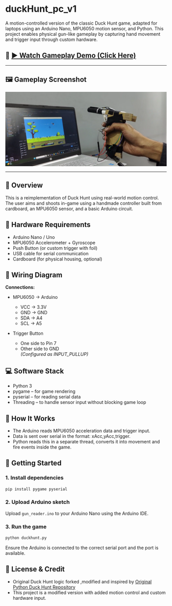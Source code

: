 # duckHunt_pc_v1

A motion-controlled version of the classic Duck Hunt game, adapted for laptops using an Arduino Nano, MPU6050 motion sensor, and Python. This project enables physical gun-like gameplay by capturing hand movement and trigger input through custom hardware.



<h2>🎥 <a href="https://www.reddit.com/r/developersIndia/comments/1jjcxyw/i_modified_duck_hunt_game_to_play_with_self_made/" target="_blank">▶️ Watch Gameplay Demo (Click Here)</a></h2>

---

<h2>🖼️ Gameplay Screenshot</h2>

<p align="center">
  <img src="video_assests/gamepic.png" alt="Gameplay Screenshot" width="600">
</p>

---

## 🎯 Overview

This is a reimplementation of Duck Hunt using real-world motion control. The user aims and shoots in-game using a handmade controller built from cardboard, an MPU6050 sensor, and a basic Arduino circuit.

## 🔧 Hardware Requirements

- Arduino Nano / Uno
- MPU6050 Accelerometer + Gyroscope
- Push Button (or custom trigger with foil)
- USB cable for serial communication
- Cardboard (for physical housing, optional)

## 🔌 Wiring Diagram

**Connections:**

- MPU6050 → Arduino
  - VCC → 3.3V
  - GND → GND
  - SDA → A4
  - SCL → A5

- Trigger Button
  - One side to Pin 7
  - Other side to GND  
  *(Configured as INPUT_PULLUP)*

## 💻 Software Stack

- Python 3
- pygame – for game rendering
- pyserial – for reading serial data
- Threading – to handle sensor input without blocking game loop


## 🧪 How It Works

- The Arduino reads MPU6050 acceleration data and trigger input.
- Data is sent over serial in the format: xAcc,yAcc,trigger.
- Python reads this in a separate thread, converts it into movement and fire events inside the game.

## 🚀 Getting Started

### 1. Install dependencies

```bash
pip install pygame pyserial
```

### 2. Upload Arduino sketch

Upload `gun_reader.ino` to your Arduino Nano using the Arduino IDE.

### 3. Run the game

```bash
python duckhunt.py
```

Ensure the Arduino is connected to the correct serial port and the port is available.



## 📄 License & Credit

- Original Duck Hunt logic forked ,modified and inspired by [Original Python Duck Hunt Repository](https://github.com/aosyborg/duckhunt)  
- This project is a modified version with added motion control and custom hardware input.

